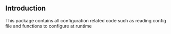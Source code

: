 ## Introduction
This package contains all configuration related code such as reading config file and functions to configure at runtime